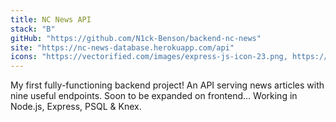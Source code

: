 ```yaml
---
title: NC News API
stack: "B"
gitHub: "https://github.com/N1ck-Benson/backend-nc-news"
site: "https://nc-news-database.herokuapp.com/api"
icons: "https://vectorified.com/images/express-js-icon-23.png, https://cdn.icon-icons.com/icons2/2415/PNG/512/postgresql_original_wordmark_logo_icon_146392.png"
---
```


My first fully-functioning backend project! An API serving news articles with nine useful endpoints. Soon to be expanded on frontend... Working in Node.js, Express, PSQL & Knex.
